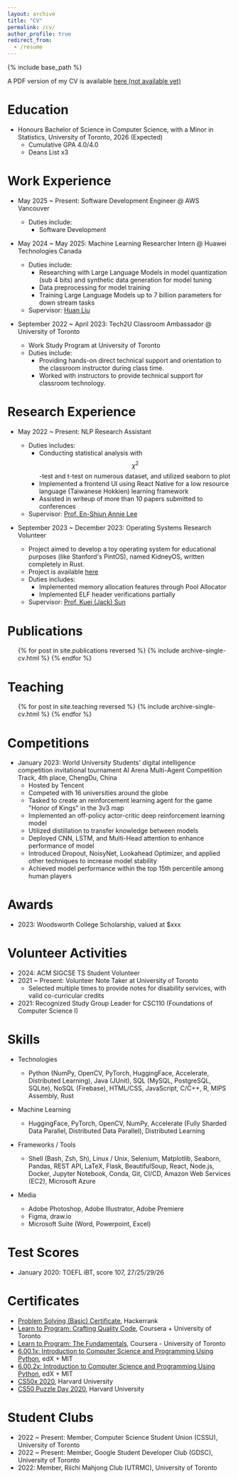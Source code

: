 ```yaml
---
layout: archive
title: "CV"
permalink: /cv/
author_profile: true
redirect_from:
  - /resume
---
```


{% include base_path %}

A PDF version of my CV is available [here (not available yet)](./files/cv.pdf)


# Education
* Honours Bachelor of Science in Computer Science, with a Minor in Statistics, University of Toronto, 2026 (Expected)
  * Cumulative GPA 4.0/4.0
  * Deans List x3


# Work Experience
* May 2025 ~ Present: Software Development Engineer @ AWS Vancouver
  * Duties include: 
    * Software Development

* May 2024 ~ May 2025: Machine Learning Researcher Intern @ Huawei Technologies Canada
  * Duties include: 
    * Researching with Large Language Models in model quantization (sub 4 bits) and synthetic data generation for model tuning
    * Data preprocessing for model training
    * Training Large Language Models up to 7 billion parameters for down stream tasks
  * Supervisor: [Huan Liu](https://scholar.google.com/citations?user=6QbMAhkAAAAJ&hl=en)

* September 2022 ~ April 2023: Tech2U Classroom Ambassador @ University of Toronto
  * Work Study Program at University of Toronto
  * Duties include: 
    * Providing hands-on direct technical support and orientation to the classroom instructor during class time. 
    * Worked with instructors to provide technical support for classroom technology. 


# Research Experience
* May 2022 ~ Present: NLP Research Assistant
  * Duties includes: 
    * Conducting statistical analysis with $$\chi^2$$-test and t-test on numerous dataset, and utilized seaborn to plot
    * Implemented a frontend UI using React Native for a low resource language (Taiwanese Hokkien) learning framework
    * Assisted in writeup of more than 10 papers submitted to conferences
  * Supervisor: [Prof. En-Shiun Annie Lee](https://www.cs.toronto.edu/~ealee/public/)

* September 2023 ~ December 2023: Operating Systems Research Volunteer
  * Project aimed to develop a toy operating system for educational purposes (like Stanford's PintOS), named KidneyOS, written completely in Rust. 
  * Project is available [here](https://github.com/KidneyOS/KidneyOS)
  * Duties includes: 
    * Implemented memory allocation features through Pool Allocator
    * Implemented ELF header verifications partially
  * Supervisor: [Prof. Kuei (Jack) Sun](https://www.cs.toronto.edu/~sunk/)


# Publications
  <ul>{% for post in site.publications reversed %}
    {% include archive-single-cv.html %}
  {% endfor %}</ul>
  
<!-- Talks
======
  <ul>{% for post in site.talks reversed %}
    {% include archive-single-talk-cv.html  %}
  {% endfor %}</ul> -->
  

# Teaching
  <ul>{% for post in site.teaching reversed %}
    {% include archive-single-cv.html %}
  {% endfor %}</ul>


# Competitions
* January 2023: World University Students' digital intelligence competition invitational tournament AI Arena Multi-Agent Competition Track, 4th place, ChengDu, China
  * Hosted by Tencent
  * Competed with 16 universities around the globe
  * Tasked to create an reinforcement learning agent for the game "Honor of Kings" in the 3v3 map
  * Implemented an off-policy actor-critic deep reinforcement learning model
  * Utilized distillation to transfer knowledge between models
  * Deployed CNN, LSTM, and Multi-Head attention to enhance performance of model
  * Introduced Dropout, NoisyNet, Lookahead Optimizer, and applied other techniques to increase model stability
  * Achieved model performance within the top 15th percentile among human players


# Awards
* 2023: Woodsworth College Scholarship, valued at $xxx


# Volunteer Activities
* 2024: ACM SIGCSE TS Student Volunteer
* 2021 ~ Present: Volunteer Note Taker at University of Toronto
  * Selected multiple times to provide notes for disability services, with valid co-curricular credits
* 2021: Recognized Study Group Leader for CSC110 (Foundations of Computer Science I)


# Skills
* Technologies
  * Python (NumPy, OpenCV, PyTorch, HuggingFace, Accelerate, Distributed Learning), Java (JUnit), SQL (MySQL, PostgreSQL, SQLite), NoSQL (Firebase), HTML/CSS, JavaScript, C/C++, R, MIPS Assembly, Rust

* Machine Learning
  * HuggingFace, PyTorch, OpenCV, NumPy, Accelerate (Fully Sharded Data Parallel, Distributed Data Parallel), Distributed Learning

* Frameworks / Tools
  * Shell (Bash, Zsh, Sh), Linux / Unix, Selenium, Matplotlib, Seaborn, Pandas, REST API, LaTeX, Flask, BeautifulSoup, React, Node.js, Docker, Jupyter Notebook, Conda, Git, CI/CD, Amazon Web Services (EC2), Microsoft Azure

* Media
  * Adobe Photoshop, Adobe Illustrator, Adobe Premiere
  * Figma, draw.io
  * Microsoft Suite (Word, Powerpoint, Excel)

# Test Scores
* January 2020: TOEFL iBT, score 107, 27/25/29/26


# Certificates
* [Problem Solving (Basic) Certificate](https://www.hackerrank.com/certificates/8eb236781520), Hackerrank
* [Learn to Program: Crafting Quality Code](https://www.coursera.org/account/accomplishments/verify/YD7P65MHBWPD?utm_source=link&utm_medium=certificate&utm_content=cert_image&utm_campaign=pdf_header_button&utm_product=course), Coursera + University of Toronto
* [Learn to Program: The Fundamentals](https://www.coursera.org/account/accomplishments/certificate/B2NBN67TXPU8), Coursera - University of Toronto
* [6.00.1x: Introduction to Computer Science and Programming Using Python](https://courses.edx.org/certificates/c568bdc186144362af0e1f11bc7da436), edX + MIT
* [6.00.2x: Introduction to Computer Science and Programming Using Python](https://courses.edx.org/certificates/f5a4f35e6b8c44fd810b1f892b06f048), edX + MIT
* [CS50x 2020](https://certificates.cs50.io/5777a9fe-7226-4598-97e5-b1014290526d.pdf?size=letter), Harvard University
* [CS50 Puzzle Day 2020](https://certificates.cs50.io/6039e1a8-51ab-4370-9edd-d4893c705bc8), Harvard University


# Student Clubs
* 2022 ~ Present: Member, Computer Science Student Union (CSSU), University of Toronto
* 2022 ~ Present: Member, Google Student Developer Club (GDSC), University of Toronto
* 2022: Member, Riichi Mahjong Club (UTRMC), University of Toronto
